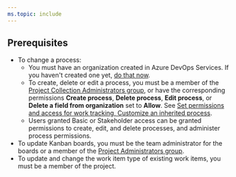```yaml
---
ms.topic: include
---
```


## Prerequisites

- To change a process: 
	- You must have an organization created in Azure DevOps Services. If you haven't created one yet, [do that now](/azure/devops/user-guide/sign-up-invite-teammates).  
	- To create, delete or edit a process, you must be a member of the [Project Collection Administrators group](/azure/devops/organizations/security/set-project-collection-level-permissions), or have the corresponding permissions <strong>Create process</strong>, <strong>Delete process</strong>, <strong>Edit process</strong>, or <strong>Delete a field from organization</strong> set to <strong>Allow</strong>. See [Set permissions and access for work tracking, Customize an inherited process](/azure/devops/organizations/security/set-permissions-access-work-tracking#customize-an-inherited-process).
	- Users granted Basic or Stakeholder access can be granted permissions to create, edit, and delete processes,  and administer process permissions. 
- To update Kanban boards, you must be the team administrator for the boards or a member of the [Project Administrators group](/azure/devops/organizations/security/set-project-collection-level-permissions).
- To update and change the work item type of existing work items, you must be a member of the project.